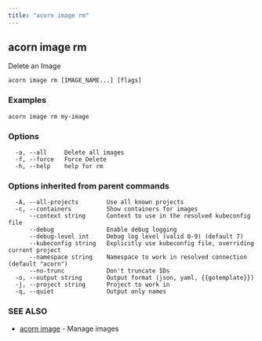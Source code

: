 ```yaml
---
title: "acorn image rm"
---
```

## acorn image rm

Delete an Image

```
acorn image rm [IMAGE_NAME...] [flags]
```

### Examples

```
acorn image rm my-image
```

### Options

```
  -a, --all     Delete all images
  -f, --force   Force Delete
  -h, --help    help for rm
```

### Options inherited from parent commands

```
  -A, --all-projects        Use all known projects
  -c, --containers          Show containers for images
      --context string      Context to use in the resolved kubeconfig file
      --debug               Enable debug logging
      --debug-level int     Debug log level (valid 0-9) (default 7)
      --kubeconfig string   Explicitly use kubeconfig file, overriding current project
      --namespace string    Namespace to work in resolved connection (default "acorn")
      --no-trunc            Don't truncate IDs
  -o, --output string       Output format (json, yaml, {{gotemplate}})
  -j, --project string      Project to work in
  -q, --quiet               Output only names
```

### SEE ALSO

* [acorn image](acorn_image.md)	 - Manage images

